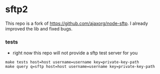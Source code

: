 # sftp2

This repo is a fork of https://github.com/ajaxorg/node-sftp.
I already improved the lib and fixed bugs.


### tests
- right now this repo will not provide a sftp test server for you


```
make tests host=host username=username key=private-key-path
make query q=sftp host=host username=username key=private-key-path
```
